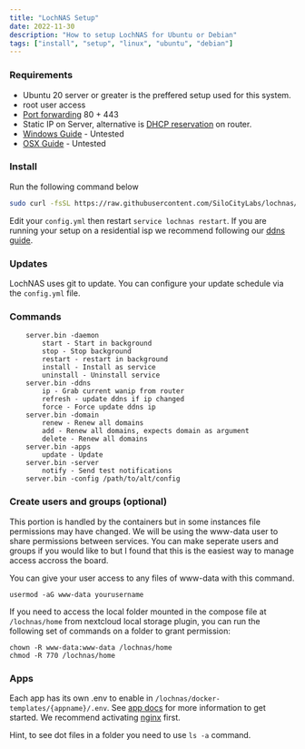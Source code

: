 ```yaml
---
title: "LochNAS Setup"
date: 2022-11-30
description: "How to setup LochNAS for Ubuntu or Debian"
tags: ["install", "setup", "linux", "ubuntu", "debian"]
---
```


### Requirements
 - Ubuntu 20 server or greater is the preffered setup used for this system.
 - root user access
 - [Port forwarding](https://portforward.com/router.htm) 80 + 443
 - Static IP on Server, alternative is [DHCP reservation](https://portforward.com/dhcp-reservation/#how-to-make-a-dhcp-reservation-in-your-router) on router.
 - [Windows Guide](/docs/install-windows/) - Untested
 - [OSX Guide](/docs/install-osx) - Untested

### Install

Run the following command below

```bash
sudo curl -fsSL https://raw.githubusercontent.com/SiloCityLabs/lochnas/v3/install.sh -o install.sh && sudo sh install.sh
```

Edit your `config.yml` then restart `service lochnas restart`. If you are running your setup on a residential isp we recommend following our [ddns guide](/docs/ddns/).


### Updates

LochNAS uses git to update. You can configure your update schedule via the `config.yml` file.

### Commands

```
    server.bin -daemon
        start - Start in background
        stop - Stop background
        restart - restart in background
        install - Install as service
        uninstall - Uninstall service
    server.bin -ddns
        ip - Grab current wanip from router
        refresh - update ddns if ip changed
        force - Force update ddns ip
    server.bin -domain
        renew - Renew all domains
        add - Renew all domains, expects domain as argument
        delete - Renew all domains
    server.bin -apps
        update - Update
    server.bin -server
        notify - Send test notifications
    server.bin -config /path/to/alt/config
```

### Create users and groups  (optional)

This portion is handled by the containers but in some instances file permissions may have changed. We will be using the www-data user to share permissions between services. You can make seperate users and groups if you would like to but I found that this is the easiest way to manage access accross the board.

You can give your user access to any files of www-data with this command.

```
usermod -aG www-data yourusername
```

If you need to access the local folder mounted in the compose file at `/lochnas/home` from nextcloud local storage plugin, you can run the following set of commands on a folder to grant permission:

```
chown -R www-data:www-data /lochnas/home
chmod -R 770 /lochnas/home
```


### Apps

Each app has its own .env to enable in `/lochnas/docker-templates/{appname}/.env`. See [app docs](/apps/) for more information to get started. We recommend activating [nginx](/apps/nginx/) first.

Hint, to see dot files in a folder you need to use `ls -a` command.